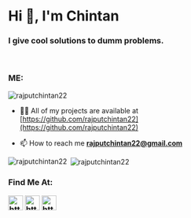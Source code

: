 <h1>Hi 👋, I'm Chintan</h1>
<h3>I give cool solutions to dumm problems.</h3>
<br/>
<h3>ME:</h3>
<p align="left"> <img src="https://komarev.com/ghpvc/?username=rajputchintan22" alt="rajputchintan22" /> </p>

- 👨‍💻 All of my projects are available at [https://github.com/rajputchintan22](https://github.com/rajputchintan22)

- 📫 How to reach me **rajputchintan22@gmail.com**




<p><img align="left" src="https://github-readme-stats.vercel.app/api/top-langs/?username=rajputchintan22&layout=compact&hide=html" alt="rajputchintan22" /></p>

<p>&nbsp;<img align="center" src="https://github-readme-stats.vercel.app/api?username=rajputchintan22&show_icons=true" alt="rajputchintan22" /></p>

<h3>Find Me At:</>
<p align="">
<a href="https://www.linkedin.com/in/chintan-rajput-54a51a154/" target="blank"><img align="center" src="https://cdn.jsdelivr.net/npm/simple-icons@3.0.1/icons/linkedin.svg" alt="https://www.linkedin.com/in/chintan-rajput-54a51a154/" height="30" width="30" /></a>
<a href="https://www.hackerrank.com/rajputchintan22" target="blank"><img align="center" src="https://cdn.jsdelivr.net/npm/simple-icons@3.0.1/icons/hackerrank.svg" alt="https://www.hackerrank.com/rajputchintan22" height="30" width="30" /></a>
<a href="https://auth.geeksforgeeks.org/user/rajputchintan22/profile" target="blank"><img align="center" src="https://cdn.jsdelivr.net/npm/simple-icons@3.0.1/icons/geeksforgeeks.svg" alt="https://auth.geeksforgeeks.org/user/rajputchintan22/profile" height="30" width="30" /></a>
</p>
